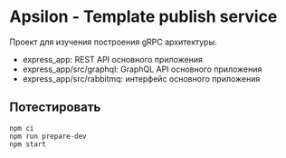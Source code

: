 ﻿# Apsilon - Template publish service

Проект для изучения построения gRPC архитектуры.
- express_app: REST API основного приложения
- express_app/src/graphql: GraphQL API основного приложения
- express_app/src/rabbitmq: интерфейс основного приложения

## Потестировать

```
npm ci
npm run prepare-dev
npm start
```